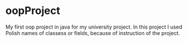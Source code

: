 # oopProject
My first oop project in java for my university project. In this project I used Polish names of classess or fields, because of instruction of the project.
